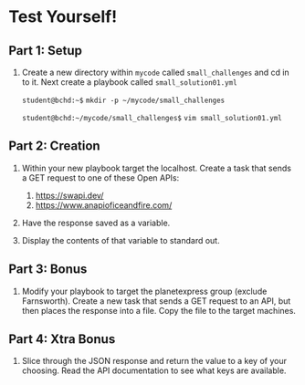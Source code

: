 # Test Yourself!

## Part 1: Setup
1. Create a new directory within `mycode` called `small_challenges` and cd in to it. Next create a playbook called `small_solution01.yml`

   `student@bchd:~$` `mkdir -p ~/mycode/small_challenges`

   `student@bchd:~/mycode/small_challenges$` `vim small_solution01.yml`

## Part 2: Creation
1. Within your new playbook target the localhost. Create a task that sends a GET request to one of these Open APIs:
   1. https://swapi.dev/
   2. https://www.anapioficeandfire.com/
  
2. Have the response saved as a variable.

3. Display the contents of that variable to standard out.

## Part 3: Bonus
1. Modify your playbook to target the planetexpress group (exclude Farnsworth). Create a new task that sends a GET request to an API, but then places the response into a file. Copy the file to the target machines.

## Part 4: Xtra Bonus
1. Slice through the JSON response and return the value to a key of your choosing. Read the API documentation to see what keys are available.
